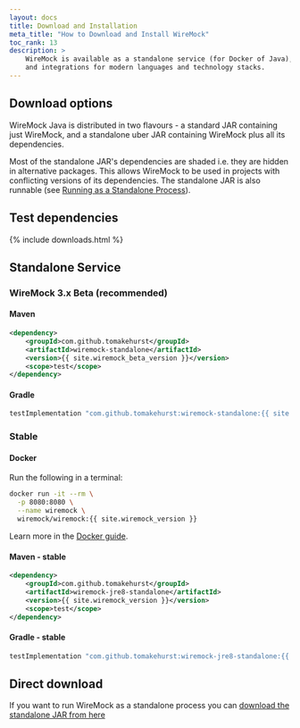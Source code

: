 ```yaml
---
layout: docs
title: Download and Installation
meta_title: "How to Download and Install WireMock"
toc_rank: 13
description: >
    WireMock is available as a standalone service (for Docker of Java), Java library
    and integrations for modern languages and technology stacks.
---
```



## Download options

WireMock Java is distributed in two flavours - a standard JAR containing just WireMock, and a standalone uber JAR containing
WireMock plus all its dependencies.

Most of the standalone JAR's dependencies are shaded i.e. they are hidden in alternative packages. This allows WireMock to be used in projects with
conflicting versions of its dependencies. The standalone JAR is also runnable (see [Running as a Standalone Process](../running-standalone/)).

## Test dependencies

<div class="downloads-wrapper">
    {% include downloads.html %}
</div>

## Standalone Service

### WireMock 3.x Beta (recommended)

#### Maven

```xml
<dependency>
    <groupId>com.github.tomakehurst</groupId>
    <artifactId>wiremock-standalone</artifactId>
    <version>{{ site.wiremock_beta_version }}</version>
    <scope>test</scope>
</dependency>
```

#### Gradle

```groovy
testImplementation "com.github.tomakehurst:wiremock-standalone:{{ site.wiremock_beta_version }}"
```

### Stable

#### Docker

Run the following in a terminal:

```bash
docker run -it --rm \
  -p 8080:8080 \
  --name wiremock \
  wiremock/wiremock:{{ site.wiremock_version }}
```

Learn more in the [Docker guide](../docker).

#### Maven - stable

```xml
<dependency>
    <groupId>com.github.tomakehurst</groupId>
    <artifactId>wiremock-jre8-standalone</artifactId>
    <version>{{ site.wiremock_version }}</version>
    <scope>test</scope>
</dependency>
```

#### Gradle - stable

```groovy
testImplementation "com.github.tomakehurst:wiremock-jre8-standalone:{{ site.wiremock_version }}"
```

## Direct download

If you want to run WireMock as a standalone process you can
<a id="wiremock-standalone-download" href="https://repo1.maven.org/maven2/com/github/tomakehurst/wiremock-jre8-standalone/{{ site.wiremock_version }}/wiremock-jre8-standalone-{{ site.wiremock_version }}.jar">download the standalone JAR from
here</a>
